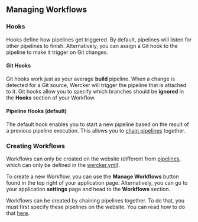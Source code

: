 ## Managing Workflows

### Hooks

Hooks define how pipelines get triggered. By default, pipelines will listen for other pipelines to finish.
Alternatively, you can assign a Git hook to the pipeline to make it trigger on Git changes.

#### Git Hooks

Git hooks work just as your average **build** pipeline. When a change is
detected for a Git source, Wercker will trigger the pipeline that is
attached to it. Git hooks allow you to specify which branches should be
**ignored** in the **Hooks** section of your Workflow.

#### Pipeline Hooks (default)

The default hook enables you to start a new pipeline based on the result
of a previous pipeline execution.
This allows you to [chain pipelines](/docs/workflows/chaining.html) together.

### Creating Workflows

Workflows can only be created on the website (different from
[pipelines](/docs/pipelines/index.html), which can only be defined in the
[wercker.yml](/docs/wercker-yml/index.html)).

To create a new Workflow, you can use the **Manage Workflows** button found in the
top right of your application page. Alternatively, you can go to your
application **settings** page and head to the **Workflows** section.

Workflows can be created by chaining pipelines together. To do that, you must first specify these pipelines on the website.
You can read how to do that [here](/docs/pipelines/managing.html).

